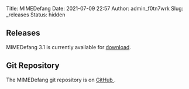 Title: MIMEDefang
Date: 2021-07-09 22:57
Author: admin_f0tn7wrk
Slug: _releases
Status: hidden

## Releases

MIMEDefang 3.1 is currently available for [download](https://mimedefang.org/download).

## Git Repository

The MIMEDefang git repository is on [GitHub ](https://github.com/The-McGrail-Foundation/MIMEDefang).
